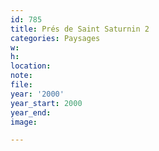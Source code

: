 ```yaml
---
id: 785
title: Prés de Saint Saturnin 2
categories: Paysages
w:
h: 
location:
note:
file:
year: '2000'
year_start: 2000
year_end:
image:

---
```

